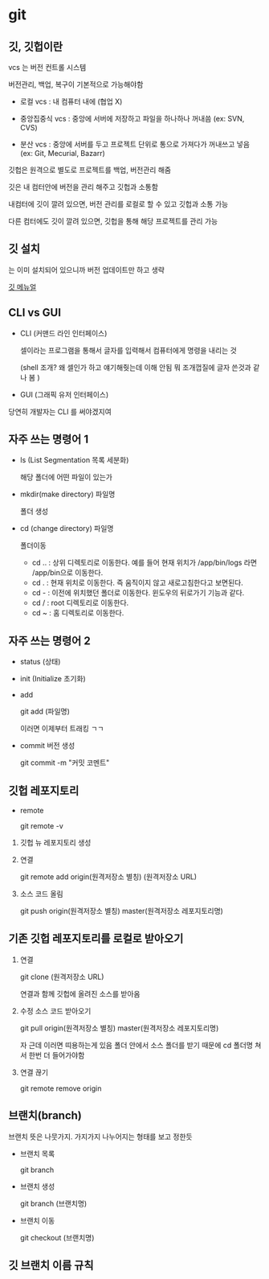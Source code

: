 # git

## 깃, 깃헙이란

vcs 는 버전 컨트롤 시스템

버전관리, 백업, 복구이 기본적으로 가능해야함

- 로컬 vcs : 내 컴퓨터 내에 (협업 X)

- 중앙집중식 vcs : 중앙에 서버에 저장하고 파일을 하나하나 꺼내씀 (ex: SVN, CVS)

- 분산 vcs : 중앙에 서버를 두고 프로젝트 단위로 통으로 가져다가 꺼내쓰고 넣음 (ex: Git, Mecurial, Bazarr)

깃헙은 원격으로 별도로 프로젝트를 백업, 버전관리 해줌

깃은 내 컴터안에 버전을 관리 해주고 깃헙과 소통함

내컴터에 깃이 깔려 있으면, 버전 관리를 로컬로 할 수 있고 깃헙과 소통 가능

다른 컴터에도 깃이 깔려 있으면, 깃헙을 통해 해당 프로젝트를 관리 가능

## 깃 설치

는 이미 설치되어 있으니까 버전 업데이트만 하고 생략

[깃 메뉴얼](https://git-scm.com/book/ko/v2)

## CLI vs GUI

- CLI (커맨드 라인 인터페이스)

  셀이라는 프로그램을 통해서 글자를 입력해서 컴퓨터에게 명령을 내리는 것

  (shell 조개? 왜 셀인가 하고 얘기해줫는데 이해 안됨 뭐 조개껍질에 글자 쓴것과 같나 봄 )

- GUI (그래픽 유저 인터페이스)

당연히 개발자는 CLI 를 써야겠지여

## 자주 쓰는 명령어 1

- ls (List Segmentation 목록 세분화)

  해당 폴더에 어떤 파일이 있는가

- mkdir(make directory) 파일명

  폴더 생성

- cd (change directory) 파일명

  폴더이동

  - cd .. : 상위 디렉토리로 이동한다. 예를 들어 현재 위치가 /app/bin/logs 라면 /app/bin으로 이동한다.
  - cd . : 현재 위치로 이동한다. 즉 움직이지 않고 새로고침한다고 보면된다.
  - cd - : 이전에 위치했던 폴더로 이동한다. 윈도우의 뒤로가기 기능과 같다.
  - cd / : root 디렉토리로 이동한다.
  - cd ~ : 홈 디렉토리로 이동한다.

## 자주 쓰는 명령어 2

- status (상태)

- init (Initialize 초기화)

- add

  git add (파일명)

  이러면 이제부터 트래킹 ㄱㄱ

- commit 버전 생성

  git commit -m "커밋 코멘트"

## 깃헙 레포지토리

- remote

  git remote -v

1. 깃헙 뉴 레포지토리 생성

2. 연결

   git remote add origin(원격저장소 별칭) (원격저장소 URL)

3. 소스 코드 올림

   git push origin(원격저장소 별칭) master(원격저장소 레포지토리명)

## 기존 깃헙 레포지토리를 로컬로 받아오기

1. 연결

   git clone (원격저장소 URL)

   연결과 함께 깃헙에 올려진 소스를 받아옴

2. 수정 소스 코드 받아오기

   git pull origin(원격저장소 별칭) master(원격저장소 레포지토리명)

   자 근데 이러면 띠용하는게 있음 폴더 안에서 소스 폴더를 받기 때문에 cd 폴더명 쳐서 한번 더 들어가야함

3. 연결 끊기

   git remote remove origin

## 브랜치(branch)

브랜치 뜻은 나뭇가지. 가지가지 나누어지는 형태를 보고 정한듯

- 브랜치 목록

  git branch

- 브랜치 생성

  git branch (브랜치명)

- 브랜치 이동

  git checkout (브랜치명)

## 깃 브랜치 이름 규칙
